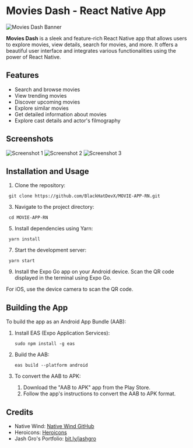 # Movies Dash - React Native App

![Movies Dash Banner](app_banner.png)

**Movies Dash** is a sleek and feature-rich React Native app that allows users to explore movies, view details, search for movies, and more. It offers a beautiful user interface and integrates various functionalities using the power of React Native.

## Features

- Search and browse movies
- View trending movies
- Discover upcoming movies
- Explore similar movies
- Get detailed information about movies
- Explore cast details and actor's filmography

## Screenshots

![Screenshot 1](screenshots/screenshot1.png)
![Screenshot 2](screenshots/screenshot2.png)
![Screenshot 3](screenshots/screenshot3.png)

## Installation and Usage

1. Clone the repository:
  ```
   git clone https://github.com/BlackHatDevX/MOVIE-APP-RN.git
   ```
3. Navigate to the project directory:
  ```
   cd MOVIE-APP-RN
```
5. Install dependencies using Yarn:
  ```
   yarn install
```
7. Start the development server:
  ```
   yarn start
```
9. Install the Expo Go app on your Android device. Scan the QR code displayed in the terminal using Expo Go.
   
For iOS, use the device camera to scan the QR code.

## Building the App

To build the app as an Android App Bundle (AAB):

1. Install EAS (Expo Application Services):
   ```
   sudo npm install -g eas
   ```

3. Build the AAB:
   ```
   eas build --platform android
   ```

5. To convert the AAB to APK:
    1. Download the "AAB to APK" app from the Play Store.
    2. Follow the app's instructions to convert the AAB to APK format.

## Credits

- Native Wind: [Native Wind GitHub](https://github.com/native-wind/native-wind)
- Heroicons: [Heroicons](https://heroicons.com/)
- Jash Gro's Portfolio: [bit.ly/jashgro](https://bit.ly/jashgro)
